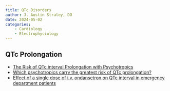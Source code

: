 ```yaml
---
title: QTc Disorders
author: J. Austin Straley, DO
date: 2024-05-02
categories:
    - Cardiology
    - Electrophysiology
---
```


## QTc Prolongation

- [The Risk of QTc interval Prolongation with Psychotropics][1]
- [Which psychotropics carry the greatest risk of QTc prolongation?][2]
- [Effect of a single dose of i.v. ondansetron on QTc interval in emergency department patients][3]

[1]: https://mghcme.org/app/uploads/2020/10/Celano-Academy-Course-QTc-2020.pdf
[2]: https://cdn.mdedge.com/files/s3fs-public/Document/September-2017/1110CP_SavvyPsych.pdf
[3]: https://pubmed.ncbi.nlm.nih.gov/29317399/

